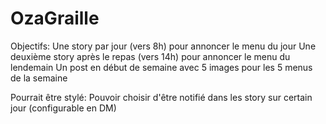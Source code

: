 # OzaGraille

Objectifs:
  Une story par jour (vers 8h) pour annoncer le menu du jour
  Une deuxième story après le repas (vers 14h) pour annoncer le menu du lendemain
  Un post en début de semaine avec 5 images pour les 5 menus de la semaine
  
Pourrait être stylé:
  Pouvoir choisir d'être notifié dans les story sur certain jour (configurable en DM)
